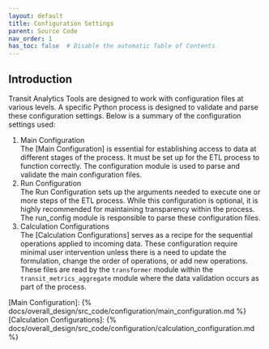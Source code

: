 ```yaml
---
layout: default
title: Configuration Settings
parent: Source Code
nav_order: 1
has_toc: false  # Disable the automatic Table of Contents
---
```



## Introduction

Transit Analytics Tools are designed to work with configuration files at various levels. A specific Python process is designed to validate and parse these configuration settings. Below is a summary of the configuration settings used:

1. Main Configuration  
The [Main Configuration] is essential for establishing access to data at different stages of the process. It must be set up for the ETL process to function correctly. The configuration module is used to parse and validate the main configuration files.
2. Run Configuration  
The Run Configuration sets up the arguments needed to execute one or more steps of the ETL process. While this configuration is optional, it is highly recommended for maintaining transparency within the process. The run_config module is responsible to parse these configuration files.
3. Calculation Configurations  
The [Calculation Configurations] serves as a recipe for the sequential operations applied to incoming data. These configuration require minimal user intervention unless there is a need to update the formulation, change the order of operations, or add new operations. These files are read by the `transformer` module within the `transit_metrics_aggregate` module where the data validation occurs as part of the process.

[Main Configuration]: {% docs/overall_design/src_code/configuration/main_configuration.md %}
[Calculation Configurations]: {% docs/overall_design/src_code/configuration/calculation_configuration.md %}


